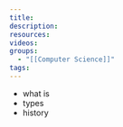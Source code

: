 ```yaml
---
title: 
description: 
resources: 
videos: 
groups:
  - "[[Computer Science]]"
tags:
---
```

- what is
- types
- history